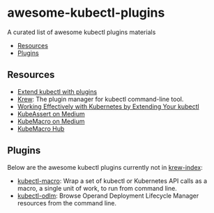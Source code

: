 # awesome-kubectl-plugins 

A curated list of awesome kubectl plugins materials

* [Resources](#resources)
* [Plugins](#plugins)

## Resources

* [Extend kubectl with plugins](https://kubernetes.io/docs/tasks/extend-kubectl/kubectl-plugins/)
* [Krew](https://krew.sigs.k8s.io/): The plugin manager for kubectl command-line tool.
* [Working Effectively with Kubernetes by Extending Your kubectl](https://morningspace.github.io/kubectl-plugins/slides/extend-kubectl.html)
* [KubeAssert on Medium](https://medium.com/tag/kubeassert)
* [KubeMacro on Medium](https://medium.com/tag/kubemacro)
* [KubeMacro Hub](https://github.com/morningspace/kubemacro)

## Plugins


Below are the awesome kubectl plugins currently not in [krew-index](https://krew.sigs.k8s.io/plugins/):

* [kubectl-macro](https://github.com/morningspace/kubemacro): Wrap a set of kubectl or Kubernetes API calls as a macro, a single unit of work, to run from command line.
* [kubectl-odlm](https://github.com/IBM/kubectl-odlm): Browse Operand Deployment Lifecycle Manager resources from the command line.

